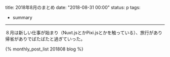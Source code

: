 title: 2018年8月のまとめ
date: "2018-08-31 00:00"
status: p
tags:
- summary
---

８月は新しい仕事が始まり（Nuxt.jsとかPixi.jsとかを触っている）、旅行があり帰省がありでばたばたと過ぎていった。

{% monthly_post_list 201808 blog %}
